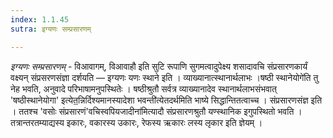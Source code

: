 ```yaml
---
index: 1.1.45
sutra: इग्यणः सम्प्रसारणम्

---
```

_इग्यणः सम्प्रसारणम्_ - विआवागम्, विआवाहौ इति सुटि रूपाणि सुगमत्वादुपेक्ष्य शसादावचि संप्रसारणकार्यं वक्ष्यन् संप्रसरणसंज्ञा दर्शयति — इग्यणः यणः स्थाने इति । व्याख्यानात्स्थानार्थलाभः ।षष्ठी स्थानेयोगे॑ति तु नेह भवति, अनुवादे परिभाषामनुपस्थितेः । षष्ठीश्रुतौ सर्वत्र व्याख्यानादेव स्थानार्थलाभसंभवात् 'षष्ठीस्थानेयोगा' इत्येत॒न्निर्दिश्यमानस्यादेशा भवन्ती॑त्येतदर्थमिति भाष्ये सिद्धान्तितत्वाच्च । संप्रसारणसंज्ञ इति । ततश्च 'वसोः संप्रसारणं'वचिस्वपियजादीना॑मित्यादौ संप्रसारणश्रुतौ यण्स्थानिक इगुपस्थितो भवति । तत्रान्तरतम्याद्यस्य इकारः, वकारस्य उकारः, रेफस्य ऋकारः लस्य लृकार इति ज्ञेयम् । 
